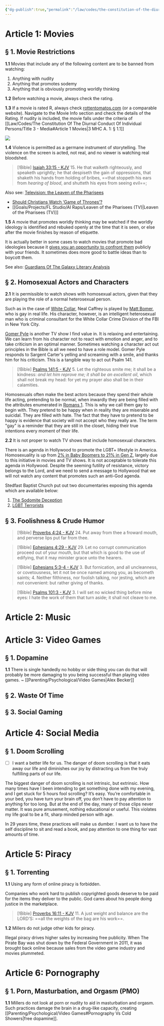 ```yaml
---
{"dg-publish":true,"permalink":"/law/codes/the-constitution-of-the-diurnal-conduct-of-individual-persons/title-3-media/","created":"Nov 14, 2023, 8:41 PM","updated":""}
---
```



# Article 1: Movies

## § 1.  Movie Restrictions

**1.1** Movies that include any of the following content are to be banned from watching:
1. Anything with nudity
2. Anything that promotes sodemy
3. Anything that is obviously promoting worldly thinking

**1.2** Before watching a movie, always check the rating.

**1.3** If a movie is rated R, always check [rottentomatos.com](https://www.rottentomatoes.com/) (or a comparable website). Navigate to the Movie Info section and check the details of the Rating. If nudity is included, the movie falls under the criteria of [[Law/Codes/The Constitution Of The Diurnal Conduct Of Individual Persons/Title 3 - Media#Article 1 Movies\|3 MHC A. 1: § 1.1]]

![](https://i.imgur.com/VelEVhp.png)

**1.4** Violence is permitted as a germane instrument of storytelling. The violence on the screen is acted, not real, and no viewer is watching real bloodshed.

> [!Bible] [Isaiah 33:15 - KJV](https://bible-api.com/isaiah+33:15?translation=kjv)
> 15. He that walketh righteously, and speaketh uprightly; he that despiseth the gain of oppressions, that shaketh his hands from holding of bribes, ==that stoppeth his ears from *hearing of blood*, and shutteth his eyes from seeing evil==;

Also see: [Television: the Leaven of the Pharisees](https://faithfulwordbaptist.org/television.html)
- [Should Christians Watch ‘Game of Thrones’?](https://www.desiringgod.org/interviews/should-christians-watch-game-of-thrones)
- [[Goals/Projects/FL Studio/AI Raps/Leaven of the Pharisees (TV)\|Leaven of the Pharisees (TV)]]

**1.5** A movie that promotes worldly thinking may be watched if the worldly ideology is identified and rebuked openly at the time that it is seen, or else after the movie finishes by reason of etiquette.

It is actually better in some cases to watch movies that promote bad ideologies because it [gives you an opportunity to confront them](https://www.youtube.com/watch?v=yUzLntb5T_U) publicly with your friends. It sometimes does more good to battle ideas than to boycott them.

See also: [Guardians Of The Galaxy Literary Analysis](https://youtu.be/ymJKHJSp4Lo?si=J1kngpD_Ecxs4arV&t=69)

## § 2.  Homosexual Actors and Characters

**2.1** It is permissible to watch shows with homosexual actors, given that they are playing the role of a normal heterosexual person.

Such as in the case of [White Collar](https://www.imdb.com/title/tt1358522/), Neal Caffrey is played by [Matt Bomer](https://www.imdb.com/name/nm0093589/?ref_=tt_ov_st), who is gay in real life. His character, however, is an intelligent heterosexual man who is criminal consultant for the White Collar Crime Division of the FBI in New York City.

[Gomer Pyle](https://www.imdb.com/title/tt0057752/) is another TV show I find value in. It is relaxing and entertaining. We can learn from his character not to react with emotion and anger, and to take criticism in an optimal manner. Sometimes watching a character act out principles in the Bible is all we need to have a role model. Gomer Pyle responds to Sargent Carter's yelling and screaming with a smile, and thanks him for his criticism. This is a tangible way to act out Psalm 141.

> [!Bible] [Psalms 141:5 - KJV](https://bible-api.com/psalm+141:5?translation=kjv)
> 5. Let the righteous smite me;
it shall be a kindness: *and let him reprove me;
it shall be an excellent oil*,
which shall not break my head: for yet my prayer also
shall be in their calamities.

Homosexuals often make the best actors because they spend their whole life acting, pretending to be normal, when inwardly they are being filled with the attributes enumerated in [Romans 1](https://www.biblegateway.com/passage/?search=Romans+1%3A18-32&version=KJV). This is why we call them gay to begin with. They pretend to be happy when in reality they are miserable and suicidal. They are filled with hate. The fact that they have to pretend to be happy is evidence that society will not accept who they really are. The term "gay" is a reminder that they are still in the closet, hiding their true intentions every moment of their life.

**2.2** It is not proper to watch TV shows that include homosexual characters.

There is an agenda in Hollywood to promote the LGBT+ lifestyle in America. Homosexuality is up from [2% in Baby Boomers to 21% in Gen Z](https://www.youtube.com/watch?v=bojByDVrCeU), largely due to this initiative in movies and TV shows. It is not acceptable to tolerate this agenda in Hollywood. Despite the seeming futility of resistance, victory belongs to the Lord, and we need to send a message to Hollywood that we will not watch any content that promotes such an anti-God agenda.

Stedfast Baptist Church put out two documentaries exposing this agenda which are available below:
1. [The Sodomite Deception](https://sodomitedeception.com/)
2. [LGBT Terrorists](https://rumble.com/v33x0z1-lgbt-terrorists-documentary-stedfast-baptist-church.html)

## § 3.  Foolishness & Crude Humor

> [!Bible] [Proverbs 4:24 - KJV](https://bible-api.com/proverbs+4:24?translation=kjv)
> 24. Put away from thee a froward mouth, and perverse lips put far from thee.

> [!Bible] [Ephesians 4:29 - KJV](https://bible-api.com/ephesians+4:29?translation=kjv)
> 29. Let no corrupt communication proceed out of your mouth, but that which is good to the use of edifying, that it may minister grace unto the hearers.

> [!Bible] [Ephesians 5:3-4 - KJV](https://bible-api.com/ephesians+5:3-4?translation=kjv)
> 3. But fornication, and all uncleanness, or covetousness, let it not be once named among you, as becometh saints;
> 4. Neither filthiness, nor foolish talking, nor jesting, which are not convenient: but rather giving of thanks.

> [!Bible] [Psalms 101:3 - KJV](https://bible-api.com/psalm+101:3?translation=kjv)
> 3. I will set no wicked thing before mine eyes: I hate the work of them that turn aside; it shall not cleave to me.


# Article 2: Music

# Article 3: Video Games

## § 1.  Dopamine

**1.1** There is single handedly no hobby or side thing you can do that will probably be more damaging to you being successful than playing video games. ~ [[Parenting/Psychological/Video Games\|Alex Becker]]

## § 2. Waste Of Time

## § 3. Social Gaming

# Article 4: Social Media

## § 1.  Doom Scrolling
- [ ] I want a better life for us. The danger of doom scrolling is that it eats away our life and diminishes our joy by distracting us from the truly fulfilling parts of our life.

The biggest danger of doom scrolling is not intrinsic, but extrinsic. How many times have I been intending to get something done with my evening, and I get stuck for 5 hours fool scrolling? It’s easy. You’re comfortable in your bed, you have turn your brain off, you don’t have to pay attention to anything for too long. But at the end of the day, many of those clips never matter. It was pure amusement, nothing educational or useful. This violates my life goal to be a fit, sharp minded person with age.

In 29 years time, these practices will make us dumber. I want us to have the self discipline to sit and read a book, and pay attention to one thing for vast amounts of time.

# Article 5: Piracy

## § 1.  Torrenting

**1.1** Using any form of online piracy is forbidden.

Companies who work hard to publish copyrighted goods deserve to be paid for the items they deliver to the public. God cares about his people doing justice in the marketplace.

> [!Bible] [Proverbs 16:11 - KJV](https://bible-api.com/proverbs+16:11?translation=kjv)
> 11. A just weight and balance are the LORD’S: ==all the weights of the bag
are his work==.

**1.2** Millers do not judge other kids for piracy.

Illegal piracy drives higher sales by increasing free publicity. When The Pirate Bay was shut down by the Federal Government in 2011, it was brought back online because sales from the video game industry and movies plummeted.

# Article 6: Pornography

## § 1.  Porn, Masturbation, and Orgasm (PMO)

**1.1** Millers do not look at porn or nudity to aid in masturbation and orgasm. Such practices damage the brain in a drug-like capacity, creating [[Parenting/Psychological/Video Games#Pornography Vs Cold Showers\|free dopamine]].